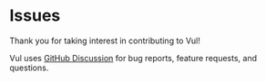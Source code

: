 # Issues
Thank you for taking interest in contributing to Vul!

Vul uses [GitHub Discussion](./discussion.md) for bug reports, feature requests, and questions.
